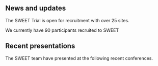 

## News and updates

The SWEET Trial is open for recruitment with over 25 sites.

We currently have 90 participants recruited to SWEET

## Recent presentations

The SWEET team have presented at the following recent conferences. 

